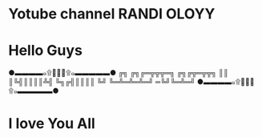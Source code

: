 # Yotube channel RANDI OLOYY
# Hello Guys
●▬▬▬▬๑۩💝💝💝۩๑▬▬▬▬▬●
╔╗ ╔╗╔═╦╦╦═╗ ╔╗╔╦═╦╦╗
║║ ║╚╣║║║║╩╣ ╚╗╔╣║║║║
╚╝ ╚═╩═╩═╩═╝ ═╚╝╚═╩═╝
●▬▬▬▬๑۩💝💝💝۩๑▬▬▬▬▬●

# I love You All
